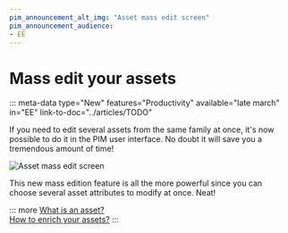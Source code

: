 ```yaml
---
pim_announcement_alt_img: "Asset mass edit screen"
pim_announcement_audience:
- EE
---
```


# Mass edit your assets
::: meta-data type="New" features="Productivity" available="late march" in="EE" link-to-doc="../articles/TODO"

If you need to edit several assets from the same family at once, it's now possible to do it in the PIM user interface. No doubt it will save you a tremendous amount of time!

![Asset mass edit screen](../img/TODO.png)

This new mass edition feature is all the more powerful since you can choose several asset attributes to modify at once. Neat!

::: more
[What is an asset?](../articles/what-about-assets.html)  
[How to enrich your assets?](../articles/work-on-your-assets.html)
:::
